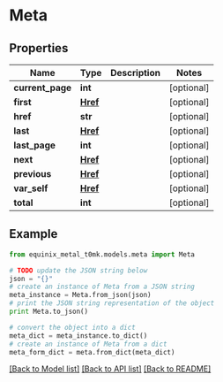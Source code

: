 # Meta


## Properties
Name | Type | Description | Notes
------------ | ------------- | ------------- | -------------
**current_page** | **int** |  | [optional] 
**first** | [**Href**](Href.md) |  | [optional] 
**href** | **str** |  | [optional] 
**last** | [**Href**](Href.md) |  | [optional] 
**last_page** | **int** |  | [optional] 
**next** | [**Href**](Href.md) |  | [optional] 
**previous** | [**Href**](Href.md) |  | [optional] 
**var_self** | [**Href**](Href.md) |  | [optional] 
**total** | **int** |  | [optional] 

## Example

```python
from equinix_metal_t0mk.models.meta import Meta

# TODO update the JSON string below
json = "{}"
# create an instance of Meta from a JSON string
meta_instance = Meta.from_json(json)
# print the JSON string representation of the object
print Meta.to_json()

# convert the object into a dict
meta_dict = meta_instance.to_dict()
# create an instance of Meta from a dict
meta_form_dict = meta.from_dict(meta_dict)
```
[[Back to Model list]](../README.md#documentation-for-models) [[Back to API list]](../README.md#documentation-for-api-endpoints) [[Back to README]](../README.md)


